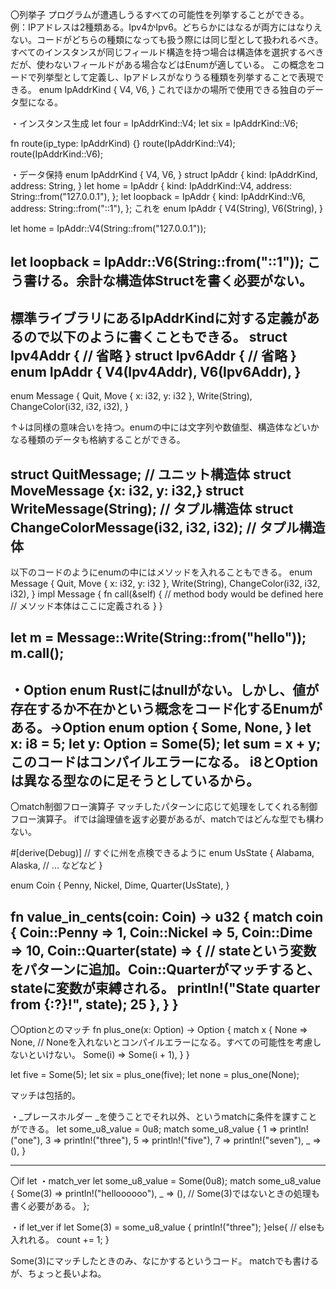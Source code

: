 〇列挙子
プログラムが遭遇しうるすべての可能性を列挙することができる。
例：IPアドレスは2種類ある。Ipv4かIpv6。どちらかにはなるが両方にはなりえない。コードがどちらの種類になっても扱う際には同じ型として扱われるべき。
すべてのインスタンスが同じフィールド構造を持つ場合は構造体を選択するべきだが、使わないフィールドがある場合などはEnumが適している。
この概念をコードで列挙型として定義し、Ipアドレスがなりうる種類を列挙することで表現できる。
enum IpAddrKind {
    V4,
    V6,
}
これでほかの場所で使用できる独自のデータ型になる。

・インスタンス生成
let four = IpAddrKind::V4;
let six = IpAddrKind::V6;

fn route(ip_type: IpAddrKind) {}
route(IpAddrKind::V4);
route(IpAddrKind::V6);

・データ保持
enum IpAddrKind {
    V4,
    V6,
}
struct IpAddr {
    kind: IpAddrKind,
    address: String,
}
let home = IpAddr {
    kind: IpAddrKind::V4,
    address: String::from("127.0.0.1"),
};
let loopback = IpAddr {
    kind: IpAddrKind::V6,
    address: String::from("::1"),
};
これを
enum IpAddr {
    V4(String),
    V6(String),
}

let home = IpAddr::V4(String::from("127.0.0.1"));

let loopback = IpAddr::V6(String::from("::1"));
こう書ける。余計な構造体Structを書く必要がない。
---------------------------------------------------------------------------------------------
標準ライブラリにあるIpAddrKindに対する定義があるので以下のように書くこともできる。
struct Ipv4Addr {
    // 省略
}
struct Ipv6Addr {
    // 省略
}
enum IpAddr {
    V4(Ipv4Addr),
    V6(Ipv6Addr),
}
---------------------------------------------------------------------------------------------
enum Message {
    Quit,
    Move { x: i32, y: i32 },
    Write(String),
    ChangeColor(i32, i32, i32),
}

↑↓は同様の意味合いを持つ。enumの中には文字列や数値型、構造体などいかなる種類のデータも格納することができる。

struct QuitMessage; // ユニット構造体
struct MoveMessage {x: i32, y: i32,}
struct WriteMessage(String); // タプル構造体
struct ChangeColorMessage(i32, i32, i32); // タプル構造体
---------------------------------------------------------------------------------------------
以下のコードのようにenumの中にはメソッドを入れることもできる。
enum Message {
    Quit,
    Move { x: i32, y: i32 },
    Write(String),
    ChangeColor(i32, i32, i32),
}
impl Message {
    fn call(&self) {
        // method body would be defined here
        // メソッド本体はここに定義される
    }
}

let m = Message::Write(String::from("hello"));
m.call();
---------------------------------------------------------------------------------------------
・Option enum
Rustにはnullがない。しかし、値が存在するか不在かという概念をコード化するEnumがある。→Option<T>
enum option<T> {
    Some<T>,
    None,
}
let x: i8 = 5;
let y: Option<i8> = Some(5);
let sum = x + y;
このコードはコンパイルエラーになる。
i8とOption<i8>は異なる型なのに足そうとしているから。
---------------------------------------------------------------------------------------------
〇match制御フロー演算子
マッチしたパターンに応じて処理をしてくれる制御フロー演算子。
ifでは論理値を返す必要があるが、matchではどんな型でも構わない。

#[derive(Debug)] // すぐに州を点検できるように
enum UsState {
    Alabama,
    Alaska,
    // ... などなど
}

enum Coin {
    Penny,
    Nickel,
    Dime,
    Quarter(UsState),
}

fn value_in_cents(coin: Coin) -> u32 {
    match coin {
        Coin::Penny => 1,
        Coin::Nickel => 5,
        Coin::Dime => 10,
        Coin::Quarter(state) => { // stateという変数をパターンに追加。Coin::Quarterがマッチすると、stateに変数が束縛される。
            println!("State quarter from {:?}!", state);
            25
        },
    }
}
---------------------------------------------------------------------------------------------
〇Option<T>とのマッチ
fn plus_one(x: Option<i32>) -> Option<i32> {
    match x {
        None => None, // Noneを入れないとコンパイルエラーになる。すべての可能性を考慮しないといけない。
        Some(i) => Some(i + 1),
    }
}

let five = Some(5);
let six = plus_one(five);
let none = plus_one(None);

マッチは包括的。

・_プレースホルダー
_を使うことでそれ以外、というmatchに条件を課すことができる。
let some_u8_value = 0u8;
match some_u8_value {
    1 => println!("one"),
    3 => println!("three"),
    5 => println!("five"),
    7 => println!("seven"),
    _ => (),
}

---------------------------------------------------------------------------------------------
〇if let
・match_ver
let some_u8_value = Some(0u8);
match some_u8_value {
    Some(3) => println!("helloooooo"),
    _ => (), // Some(3)ではないときの処理も書く必要がある。
};

・if let_ver
if let Some(3) = some_u8_value {
    println!("three");
}else{ // elseも入れれる。
    count += 1;
}

Some(3)にマッチしたときのみ、なにかするというコード。
matchでも書けるが、ちょっと長いよね。

